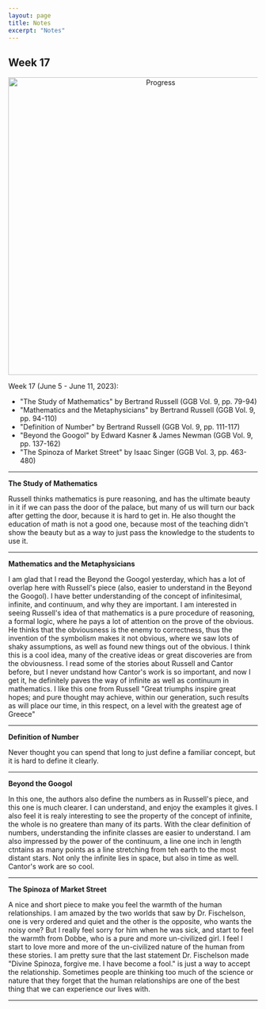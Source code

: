 ```yaml
---
layout: page
title: Notes
excerpt: "Notes"
---
```


## Week 17

<center><img src="https://github.com/qingkaikong/qingkaikong.github.io/raw/main/images/GGB_img/progress_week_17.jpg" alt="Progress" style="width: 600px;"/></center>

Week 17 (June 5 - June 11, 2023):

* "The Study of Mathematics" by Bertrand Russell (GGB  Vol. 9, pp. 79-94)   
* "Mathematics and the Metaphysicians" by Bertrand Russell (GGB  Vol. 9, pp. 94-110)    
* "Definition of Number" by Bertrand Russell (GGB  Vol. 9, pp. 111-117)   
* "Beyond the Googol" by Edward Kasner & James Newman (GGB  Vol. 9, pp. 137-162) 
* "The Spinoza of Market Street" by Isaac Singer (GGB Vol. 3, pp. 463-480)


---

**The Study of Mathematics**

Russell thinks mathematics is pure reasoning, and has the ultimate beauty in it if we can pass the door of the palace, but many of us will turn our back after getting the door, because it is hard to get in. He also thought the education of math is not a good one, because most of the teaching didn't show the beauty but as a way to just pass the knowledge to the students to use it. 




---

**Mathematics and the Metaphysicians**

I am glad that I read the Beyond the Googol yesterday, which has a lot of overlap here with Russell's piece (also, easier to understand in the Beyond the Googol). I have better understanding of the concept of infinitesimal, infinite, and continuum, and why they are important. I am interested in seeing Russell's idea of that mathematics is a pure procedure of reasoning, a formal logic, where he pays a lot of attention on the prove of the obvious. He thinks that the obviousness is the enemy to correctness, thus the invention of the symbolism makes it not obvious, where we saw lots of shaky assumptions, as well as found new things out of the obvious. I think this is a cool idea, many of the creative ideas or great discoveries are from the obviousness. I read some of the stories about Russell and Cantor before, but I never undstand how Cantor's work is so important, and now I get it, he definitely paves the way of infinite as well as continuum in mathematics. I like this one from Russell "Great triumphs inspire great hopes; and pure thought may achieve, within our generation, such results as will place our time, in this respect, on a level with the greatest age of Greece"


---

**Definition of Number**

Never thought you can spend that long to just define a familiar concept, but it is hard to define it clearly. 


---

**Beyond the Googol**

In this one, the authors also define the numbers as in Russell's piece, and this one is much clearer. I can understand, and enjoy the examples it gives. I also feel it is realy interesting to see the property of the concept of infinite, the whole is no greatere than many of its parts. With the clear definition of numbers, understanding the infinite classes are easier to understand. I am also impressed by the power of the continuum, a line one inch in length ctntains as many points as a line stretching from teh earth to the most distant stars. Not only the infinite lies in space, but also in time as well. Cantor's work are so cool. 


---

**The Spinoza of Market Street**

A nice and short piece to make you feel the warmth of the human relationships. I am amazed by the two worlds that saw by Dr. Fischelson, one is very ordered and quiet and the other is the opposite, who wants the noisy one? But I really feel sorry for him when he was sick, and start to feel the warmth from Dobbe, who is a pure and more un-civilized girl. I feel I start to love more and more of the un-civilized nature of the human from these stories. I am pretty sure that the last statement Dr. Fischelson made "Divine Spinoza, forgive me. I have become a fool." is just a way to accept the relationship. Sometimes people are thinking too much of the science or nature that they forget that the human relationships are one of the best thing that we can experience our lives with. 


---

